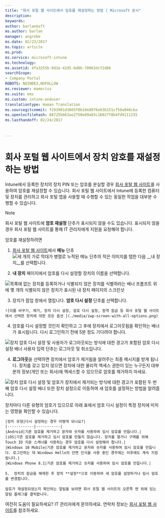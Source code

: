 ```yaml
---
title: "회사 포털 웹 사이트에서 암호를 재설정하는 방법 | Microsoft 문서"
description: 
keywords: 
author: barlanmsft
ms.author: barlan
manager: angrobe
ms.date: 02/23/2017
ms.topic: article
ms.prod: 
ms.service: microsoft-intune
ms.technology: 
ms.assetid: 4fa3255b-9d1e-42d5-bd8b-70963dcf2d86
searchScope:
- Company Portal
ROBOTS: NOINDEX,NOFOLLOW
ms.reviewer: mamoriss
ms.suite: ems
ms.custom: intune-enduser
translationtype: Human Translation
ms.sourcegitcommit: f293901d3865f0b10ed876e83b151cf59a046cba
ms.openlocfilehash: 68725bb63ae2750e89a03c16027f8b4fd9111255
ms.lasthandoff: 02/24/2017


---
```


# <a name="how-to-reset-your-device-passcode-from-the-company-portal-website"></a>회사 포털 웹 사이트에서 장치 암호를 재설정하는 방법

Intune에서 등록한 장치의 장치 PIN 또는 암호를 분실할 경우 [회사 포털 웹 사이트](http://portal.manage.microsoft.com)를 사용하여 암호를 재설정할 수 있습니다. 회사 포털 웹 사이트에서 Intune에 등록한 컴퓨터 및 장치를 관리하고 회사 포털 앱을 사용할 때 수행할 수 있는 동일한 작업을 대부분 수행할 수 있습니다.

> [!NOTE]
> 회사 포털 웹 사이트에 **암호 재설정** 단추가 표시되지 않을 수도 있습니다. 표시되지 않을 경우 회사 포털 웹 사이트를 통해 IT 관리자에게 지원을 요청해야 합니다.

암호를 재설정하려면

1.    [회사 포털 웹 사이트](http://portal.manage.microsoft.com)에서 __메뉴__ 단추 ![세 개의 가로 막대가 병렬로 누적된 메뉴 단추의 작은 이미지](/Intune/whats-new/media/CP_hamburger_menu.png)를 탭한 다음 __내 장치__를 선택합니다.

2. __내 장치__ 페이지에서 암호를 다시 설정할 장치의 이름을 선택합니다.

  ![목록에 없는 장치를 등록하거나 식별되지 않은 장치를 식별하라는 배너 프롬프트 위에 몇 개의 식별되지 않은 장치가 표시된 내 장치 페이지의 스크린샷](./media/macOS_enroll_002_tap_here_banner.png)

3.    장치가 팝업 창에서 열립니다. **암호 다시 설정** 단추를 선택합니다.

    ![이름 바꾸기, 제거, 장치 다시 설정, 암호 다시 설정, 원격 잠금 등 회사 포털 웹 사이트에서 선택한 장치에 대한 모든 옵션 ](./media/iwp-screen-with-all-options.png)

4.  암호를 다시 설정할 것인지 확인하고 그 후에 장치에서 로그아웃됨을 확인하는 배너가 표시됩니다. 다시 로그인하기 전에 5분 정도 기다려야 합니다.

  ![장치 암호 다시 설정 및 사용자가 로그아웃되는 방식에 대한 경고가 포함된 암호 다시 설정 배너 사용자 입력 단추는 로그아웃 및 취소입니다.](./media/iwp-reset-passcode-popup.png)

4.  **로그아웃**을 선택하면 장치에서 암호가 제거됨을 알려주는 최종 메시지를 받게 됩니다. 장치를 갖고 있지 않으면 장치에 대한 물리적 액세스 권한이 있는 누구든지 대부분의 정보(개인 또는 회사)에 액세스할 수 있으므로 암호를 제거하지 마세요.

  ![장치 암호 다시 설정 및 암호가 장치에서 제거되는 방식에 대한 경고가 포함된 두 번째 암호 다시 설정 배너 또한 장치 설정으로 이동하여 새 암호를 설정하는 방법을 알려줍니다.](./media/iwp-reset-passcode-2nd-popup.png)


장치마다 다른 유형의 암호가 있으므로 아래 표에서 암호 다시 설정이 특정 장치에 미치는 영향을 확인할 수 있습니다. 

    |장치 유형|다시 설정하는 경우 어떻게 되나요?|
    |------------|-----------|
    |Android|기존 암호를 제거하고 문자와 숫자를 사용하여 임시 암호를 만듭니다.|
    |iOS|기존 암호를 제거하고 임시 암호를 만들지 않습니다. 장치를 열거나 구매를 위해 Touch ID 지문 스캐너를 사용하는 경우 암호를 다시 설정해야 합니다.|
    |Windows 10 Mobile|기존 암호를 제거하고 문자와 숫자를 사용하여 임시 암호를 만듭니다. 로그인하는 데 Windows Hello의 안면 인식을 사용 중인 경우에는 이후에도 계속 지원됩니다.|
    |Windows Phone 8.1|기존 암호를 제거하고 숫자를 사용하여 임시 암호를 만듭니다.|

    5.  장치의 잠금을 해제한 후 장치 **설정**으로 이동하여 새 암호를 설정하거나 임시 암호를 변경합니다.

    암호가 재설정되었는지 확인하는 알림을 보려면 회사 포털 웹 사이트의 오른쪽 맨 위에 있는 알림 플래그를 클릭합니다.

여전히 도움이 필요하세요? IT 관리자에게 문의하세요. 연락처 정보는 [회사 포털 웹 사이트](http://portal.manage.microsoft.com)를 참조하세요.

